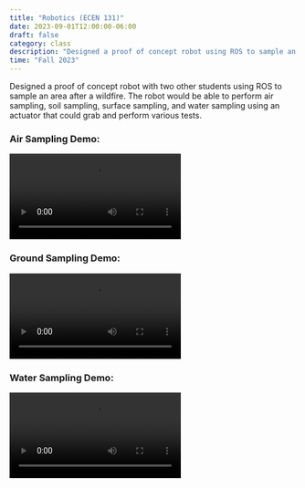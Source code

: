 ```yaml
---
title: "Robotics (ECEN 131)"
date: 2023-09-01T12:00:00-06:00
draft: false
category: class
description: "Designed a proof of concept robot using ROS to sample an area after a wildfire."
time: "Fall 2023"
---
```


Designed a proof of concept robot with two other students using ROS to sample an area after a wildfire. The robot would be able to perform air sampling, soil sampling, surface sampling, and water sampling using an actuator that could grab and perform various tests.

### Air Sampling Demo:
<video controls src="AirSample.mp4"></video>

### Ground Sampling Demo:
<video controls src="GroundSample.mp4"></video>

### Water Sampling Demo:
<video controls src="WaterSample.mp4"></video>